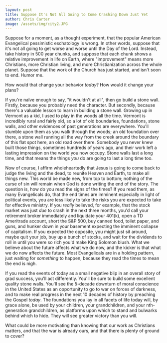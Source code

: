 ```yaml
---
layout: post
title: Suppose It's Not All Going to Come Crashing Down Just Yet
author: Chris Carter
image: /assets/img/city2.JPG
---
```


Suppose for a moment, as a thought experiment, that the popular American Evangelical pessimistic eschatology is wrong. In other words, suppose that it's not all going to get worse and worse until the Day of the Lord. Instead, take history in 500 year chunks, and suppose that each chunk shows a relative improvement in life on Earth, where "improvement" means more Christians, more Christian living, and more Christianization across the whole planet. Suppose that the work of the Church has just started, and isn't soon to end. Humor me.

How would that change your behavior _today_? How would it change your plans?

If you're naïve enough to say, "it wouldn't at all", then go build a stone wall. Firstly, because you probably need the character. But secondly, because there's a valuable lesson to learn in building a stone wall. Growing up in Vermont as a kid, I used to play in the woods all the time. Vermont is incredibly rural and fairly old, so a lot of old boundaries, foundations, stone walls, and other evidences of past generations are everywhere. You'll stumble upon them as you walk through the woods; an old foundation over there, a stone wall running all the way from the creek around the boundary of this flat spot here, an old road over there. Somebody you never knew built those things, sometimes hundreds of years ago, and their work left a lasting impression on the world you now occupy. Stone walls last a long time, and that means the things _you_ do are going to last a long time too.

Now of course, I affirm wholeheartedly that Jesus is going to come back to judge the living and the dead, to reunite Heaven and Earth, to make all things new. This world be made new, from top to bottom; nothing of the curse of sin will remain when God is done writing the end of the story. The question is, how do you read the signs of the times? If you read them, as many Evangelicals do, that the end times are imminent especially in light of political events, you are less likely to take the risks you are expected to take for effective ministry. If you _really_ believed, for example, that the stock market was just _due_ to crash in the next three months, you'd call your retirement broker immediately and liquidate your 401(k), open a TD Ameritrade account, short the S&P 500, buy canned food, toilet paper, and guns, and hunker down in your basement expecting the imminent collapse of capitalism. If you expected the opposite, you might just sit around, maybe quit your job, buy up a bunch of stocks, and wait for the dividends to roll in until you were so rich you'd make King Solomon blush. What we believe about the future affects what we do now, and the kicker is that what we do now affects the future. Most Evangelicals are in a holding pattern, just waiting for _something_ to happen, because they read the times to mean the end is nigh.

If you read the events of today as a small negative blip in an overall story of grad success, you'll act differently. You'll be sure to build some excellent quality stone walls. You'll see the 5-decade downturn of moral conscience in the United States as an opportunity to go to war on forces of darkness, and to make real progress in the next 10 decades of history by preaching the Gospel _today_. The foundations you lay in all facets of life today will, by grace alone, be used by your children, your grandchildren, and your nth-generation grandchildren, as platforms upon which to stand and bulwarks behind which to hide. They will see greater victory than you will.

What could be more motivating than knowing that our work as Christians matters, and that the war is already ours, and that there is plenty of ground to cover?  

